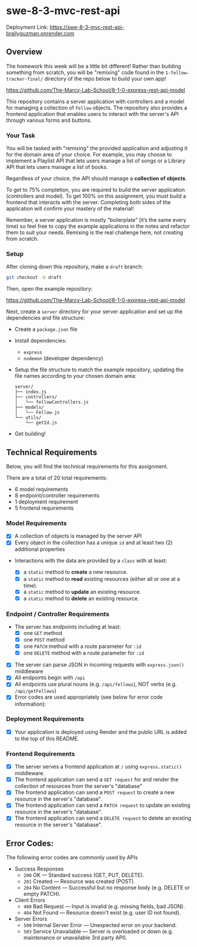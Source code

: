 # swe-8-3-mvc-rest-api

Deployment Link: https://swe-8-3-mvc-rest-api-brailyguzman.onrender.com

## Overview

The homework this week will be a little bit different! Rather than building something from scratch, you will be "remixing" code found in the `1-fellow-tracker-final/` directory of the repo below to build your own app!

https://github.com/The-Marcy-Lab-School/8-1-0-express-rest-api-model

This repository contains a server application with controllers and a model for managing a collection of `Fellow` objects. The repository also provides a frontend application that enables users to interact with the server's API through various forms and buttons.

### Your Task

You will be tasked with "remixing" the provided application and adjusting it for the domain area of your choice. For example, you may choose to implement a Playlist API that lets users manage a list of songs or a Library API that lets users manage a list of books.

Regardless of your choice, the API should manage a **collection of objects**.

To get to 75% completion, you are required to build the server application (controllers and model). To get 100% on this assignment, you must build a frontend that interacts with the server. Completing both sides of the application will confirm your mastery of the material!

Remember, a server application is mostly “boilerplate” (it’s the same every time) so feel free to copy the example applications in the notes and refactor them to suit your needs. Remixing is the real challenge here, not creating from scratch.

### Setup

After cloning down this repository, make a `draft` branch:

```sh
git checkout -b draft
```

Then, open the example repository:

https://github.com/The-Marcy-Lab-School/8-1-0-express-rest-api-model

Next, create a `server` directory for your server application and set up the dependencies and file structure:

- Create a `package.json` file
- Install dependencies:
  - `express`
  - `nodemon` (developer dependency)
- Setup the file structure to match the example repository, updating the file names according to your chosen domain area:

  ```
  server/
  ├── index.js
  ├── controllers/
  │   └── fellowControllers.js
  ├── models/
  │   └── Fellow.js
  └── utils/
      └── getId.js
  ```

- Get building!

## Technical Requirements

Below, you will find the technical requirements for this assignment.

There are a total of 20 total requirements:

- 6 model requirements
- 8 endpoint/controller requirements
- 1 deployment requirement
- 5 frontend requirements

### Model Requirements

- [x] A collection of objects is managed by the server API
- [x] Every object in the collection has a unique `id` and at least two (2) additional properties

* Interactions with the data are provided by a `class` with at least:

  - [x] a `static` method to **create** a new resource.
  - [x] a `static` method to **read** existing resources (either all or one at a time).
  - [x] a `static` method to **update** an existing resource.
  - [x] a `static` method to **delete** an existing resource.

### Endpoint / Controller Requirements

- The server has endpoints including at least:
  - [x] one `GET` method
  - [x] one `POST` method
  - [x] one `PATCH` method with a route parameter for `:id`
  - [x] one `DELETE` method with a route parameter for `:id`

* [x] The server can parse JSON in incoming requests with `express.json()` middleware
* [x] All endpoints begin with `/api`
* [x] All endpoints use plural nouns (e.g. `/api/fellows`), NOT verbs (e.g. `/api/getFellows`)
* [x] Error codes are used appropriately (see below for error code information):

### Deployment Requirements

- [x] Your application is deployed using Render and the public URL is added to the top of this README.

### Frontend Requirements

- [x] The server serves a frontend application at `/` using `express.static()` middleware.
- [x] The frontend application can send a `GET request` for and render the collection of resources from the server's "database"
- [x] The frontend application can send a `POST request` to create a new resource in the server's "database".
- [x] The frontend application can send a `PATCH request` to update an existing resource in the server's "database".
- [x] The frontend application can send a `DELETE request` to delete an existing resource in the server's "database".

## Error Codes:

The following error codes are commonly used by APIs

- Success Responses
  - `200` OK — Standard success (GET, PUT, DELETE).
  - `201` Created — Resource was created (POST).
  - `204` No Content — Successful but no response body (e.g. DELETE or empty PATCH).
- Client Errors
  - `400` Bad Request — Input is invalid (e.g. missing fields, bad JSON).
  - `404` Not Found — Resource doesn’t exist (e.g. user ID not found).
- Server Errors
  - `500` Internal Server Error — Unexpected error on your backend.
  - `503` Service Unavailable — Server is overloaded or down (e.g. maintenance or unavailable 3rd party API).
